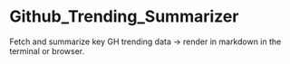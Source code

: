# Github_Trending_Summarizer
Fetch and summarize key GH trending data -> render in markdown in the terminal or browser.
